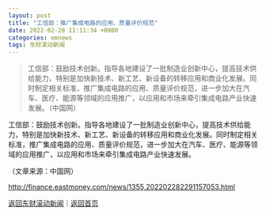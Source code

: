 ```yaml
---
layout: post
title: "工信部：推广集成电路的应用、质量评价规范"
date: 2022-02-28 11:11:34 +0800
categories: emnews
tags: 东财滚动新闻
---
```

> 工信部：鼓励技术创新。指导各地建设了一批制造业创新中心，提高技术供给能力，特别是加快新技术、新工艺、新设备的转移应用和商业化发展。同时制定相关标准，推广集成电路的应用、质量评价规范，进一步加大在汽车、医疗、能源等领域的应用推广，以应用和市场来牵引集成电路产业快速发展。（中国网）

<p>工信部：鼓励技术创新。指导各地建设了一批制造业创新中心，提高技术供给能力，特别是加快新技术、新工艺、新设备的转移应用和商业化发展。同时制定相关标准，推广集成电路的应用、质量评价规范，进一步加大在汽车、医疗、能源等领域的应用推广，以应用和市场来牵引集成电路产业快速发展。</p><p class="em_media">（文章来源：中国网）</p>

<http://finance.eastmoney.com/news/1355,202202282291157053.html>

[返回东财滚动新闻](//finews.withounder.com/emnews/)｜[返回首页](//finews.withounder.com/)